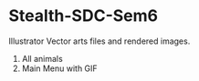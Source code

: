 # Stealth-SDC-Sem6
Illustrator Vector arts files and rendered images.
1. All animals
2. Main Menu with GIF

